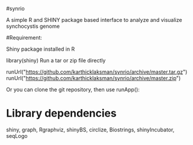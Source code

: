 #synrio

A simple R and SHINY package based interface to analyze and visualize synchocystis genome

#Requirement:

Shiny package installed in R

library(shiny)
Run a tar or zip file directly

runUrl("https://github.com/karthicklaksman/synrio/archive/master.tar.gz") runUrl("https://github.com/karthicklaksman/synrio/archive/master.zip")

Or you can clone the git repository, then use runApp():

# Library dependencies

shiny, graph, Rgraphviz, shinyBS, circlize, Biostrings, shinyIncubator, seqLogo
